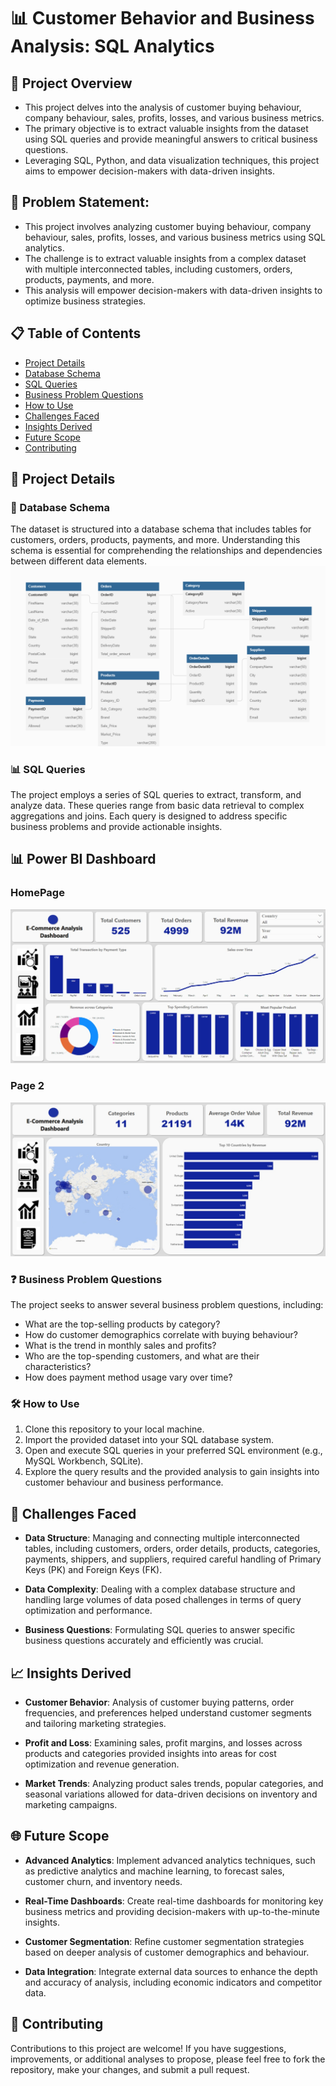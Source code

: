# 📊 Customer Behavior and Business Analysis: SQL Analytics

## 🌟 Project Overview

* This project delves into the analysis of customer buying behaviour, company behaviour, sales, profits, losses, and various business metrics. 
* The primary objective is to extract valuable insights from the dataset using SQL queries and provide meaningful answers to critical business questions. 
* Leveraging SQL, Python, and data visualization techniques, this project aims to empower decision-makers with data-driven insights.

## 🚀 Problem Statement:
- This project involves analyzing customer buying behaviour, company behaviour, sales, profits, losses, and various business metrics using SQL analytics.
- The challenge is to extract valuable insights from a complex dataset with multiple interconnected tables, including customers, orders, products, payments, and more.
- This analysis will empower decision-makers with data-driven insights to optimize business strategies.

## 📋 Table of Contents

- [Project Details](#project-details)
- [Database Schema](#database-schema)
- [SQL Queries](#sql-queries)
- [Business Problem Questions](#business-problem-questions)
- [How to Use](#how-to-use)
- [Challenges Faced](#challenges-faced)
- [Insights Derived](#insights-derived)
- [Future Scope](#future-scope)
- [Contributing](#contributing)


## 📁 Project Details

### 💼 Database Schema

The dataset is structured into a database schema that includes tables for customers, orders, products, payments, and more. 
Understanding this schema is essential for comprehending the relationships and dependencies between different data elements.
![alt text](https://github.com/mayurpaunikar7/customer-behavior-sql-analytics/blob/main/SCHEMA/Customer_Database_Schema.JPG.png)

### 📊 SQL Queries

The project employs a series of SQL queries to extract, transform, and analyze data. 
These queries range from basic data retrieval to complex aggregations and joins. 
Each query is designed to address specific business problems and provide actionable insights.

## 📊 Power BI Dashboard
### HomePage
![alt text](https://github.com/mayurpaunikar7/customer-behavior-sql-analytics/blob/main/SCHEMA/Dashboard%20Home%20Page.jpeg)

### Page 2
![alt text](https://github.com/mayurpaunikar7/customer-behavior-sql-analytics/blob/main/SCHEMA/Dashboard%20Page%202.jpeg)

### ❓ Business Problem Questions

The project seeks to answer several business problem questions, including:
- What are the top-selling products by category?
- How do customer demographics correlate with buying behaviour?
- What is the trend in monthly sales and profits?
- Who are the top-spending customers, and what are their characteristics?
- How does payment method usage vary over time?

### 🛠️ How to Use

1. Clone this repository to your local machine.
2. Import the provided dataset into your SQL database system.
3. Open and execute SQL queries in your preferred SQL environment (e.g., MySQL Workbench, SQLite).
4. Explore the query results and the provided analysis to gain insights into customer behaviour and business performance.

## 🤔 Challenges Faced

- **Data Structure**: Managing and connecting multiple interconnected tables, including customers, orders, order details, products, categories, payments, shippers, and suppliers, required careful handling of Primary Keys (PK) and Foreign Keys (FK).

- **Data Complexity**: Dealing with a complex database structure and handling large volumes of data posed challenges in terms of query optimization and performance.

- **Business Questions**: Formulating SQL queries to answer specific business questions accurately and efficiently was crucial.

## 📈 Insights Derived

- **Customer Behavior**: Analysis of customer buying patterns, order frequencies, and preferences helped understand customer segments and tailoring marketing strategies.

- **Profit and Loss**: Examining sales, profit margins, and losses across products and categories provided insights into areas for cost optimization and revenue generation.

- **Market Trends**: Analyzing product sales trends, popular categories, and seasonal variations allowed for data-driven decisions on inventory and marketing campaigns.

## 🌐 Future Scope

- **Advanced Analytics**: Implement advanced analytics techniques, such as predictive analytics and machine learning, to forecast sales, customer churn, and inventory needs.

- **Real-Time Dashboards**: Create real-time dashboards for monitoring key business metrics and providing decision-makers with up-to-the-minute insights.

- **Customer Segmentation**: Refine customer segmentation strategies based on deeper analysis of customer demographics and behaviour.

- **Data Integration**: Integrate external data sources to enhance the depth and accuracy of analysis, including economic indicators and competitor data.

## 🤝 Contributing

Contributions to this project are welcome! If you have suggestions, improvements, or additional analyses to propose, 
please feel free to fork the repository, make your changes, and submit a pull request.

